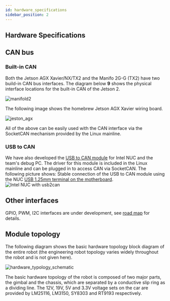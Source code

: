 ```yaml
---
id: hardware_specifications
sidebar_position: 2
---
```


## Hardware Specifications
## CAN bus
### Built-in CAN 
Both the Jetson AGX Xavier/NX/TX2 and the Manifo 2G-G (TX2) have two build-in CAN bus interfaces. The diagram below **9** shows the physical interface locations for the built-in CAN of the Jetson 2.

![manifold2](/img/hardware_specifications/manifold2.png) 

The following image shows the homebrew Jetson AGX Xavier wiring board.

![jeston_agx](/img/hardware_specifications/jeston_agx.jpg) 

All of the above can be easily used with the CAN interface via the SocketCAN mechanism provided by the Linux mainline.
### USB to CAN
We have also developed the [USB to CAN module](https://github.com/rm-controls/rm_usb2can) for Intel NUC and the team's debug PC. The driver for this module is included in the Linux mainline and can be plugged in to access CAN via SocketCAN.
The following picture shows: Stable connection of the USB to CAN module using the NUC [USB 1.25mm terminal on the motherboard](https://www.intel.com/content/www/us/en/support/articles/000006933/intel-nuc.html).
![Intel NUC with usb2can](/img/hardware_specifications/nuc_with_usb2can.jpg) 

## Other interfaces
GPIO, PWM, I2C interfaces are under development, see [road map](TODO) for details.

## Module topology

The following diagram shows the basic hardware topology block diagram of the entire robot (the engineering robot topology varies widely throughout the robot and is not given here).

![hardware_typology_schematic](/img/hardware_specifications/hardware_typology_schematic.png) 

The basic hardware topology of the robot is composed of two major parts, the gimbal and the chassis, which are separated by a conductive slip ring as a dividing line. The 12V, 19V, 5V and 3.3V voltage sets on the car are provided by LM25116, LM3150, SY8303 and RT9193 respectively.

